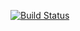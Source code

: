 [![Build Status](https://travis-ci.org/Yuqing18/Travis.svg?branch=master)](https://travis-ci.org/Yuqing18/Travis)
